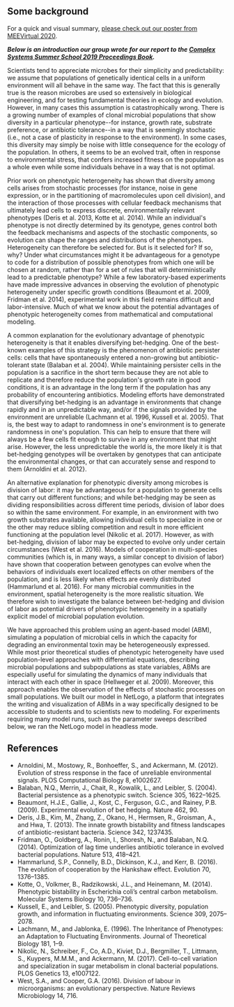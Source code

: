 ## Some background
For a quick and visual summary, [please check out our poster from MEEVirtual 2020](https://ritwikavps.github.io/pheno-evo.github.io/images/MEEvirtual_poster_2020.png).

***Below is an introduction our group wrote for our report to the [Complex Systems Summer School 2019 Proceedings Book](https://santafe.edu/engage/learn/resources/2019-csss-proceedings).***

Scientists tend to appreciate microbes for their simplicity and predictability: we assume that populations of genetically identical cells in a uniform environment will all behave in the same way. The fact that this is generally true is the reason microbes are used so extensively in biological engineering, and for testing fundamental theories in ecology and evolution. However, in many cases this assumption is catastrophically wrong. There is a growing number of examples of clonal microbial populations that show diversity in a particular phenotype--for instance, growth rate, substrate preference, or antibiotic tolerance--in a way that is seemingly stochastic (i.e., not a case of plasticity in response to the environment). In some cases, this diversity may simply be noise with little consequence for the ecology of the population. In others, it seems to be an evolved trait, often in response to environmental stress, that confers increased fitness on the population as a whole even while some individuals behave in a way that is not optimal.

Prior work on phenotypic heterogeneity has shown that diversity among cells arises from stochastic processes (for instance, noise in gene expression, or in the partitioning of macromolecules upon cell division), and the interaction of those processes with cellular feedback mechanisms that ultimately lead cells to express discrete, environmentally relevant phenotypes (Deris et al. 2013, Kotte et al. 2014). While an individual's phenotype is not directly determined by its genotype, genes control both the feedback mechanisms and aspects of the stochastic components, so evolution can shape the ranges and distributions of the phenotypes. Heterogeneity can therefore be selected for. But is it selected for? If so, why? Under what circumstances might it be advantageous for a genotype to code for a distribution of possible phenotypes from which one will be chosen at random, rather than for a set of rules that will deterministically lead to a predictable phenotype? While a few laboratory-based experiments have made impressive advances in observing the evolution of phenotypic heterogeneity under specific growth conditions (Beaumont et al. 2009, Fridman et al. 2014), experimental work in this field remains difficult and labor-intensive. Much of what we know about the potential advantages of phenotypic heterogeneity comes from mathematical and computational modeling.

A common explanation for the evolutionary advantage of phenotypic heterogeneity is that it enables diversifying bet-hedging. One of the best-known examples of this strategy is the phenomenon of antibiotic persister cells: cells that have spontaneously entered a non-growing but antibiotic-tolerant state (Balaban et al. 2004). While maintaining persister cells in the population is a sacrifice in the short term because they are not able to replicate and therefore reduce the population's growth rate in good conditions, it is an advantage in the long term if the population has any probability of encountering antibiotics. Modeling efforts have demonstrated that diversifying bet-hedging is an advantage in environments that change rapidly and in an unpredictable way, and/or if the signals provided by the environment are unreliable (Lachmann et al. 1996, Kussell et al. 2005). That is, the best way to adapt to randomness in one's environment is to generate randomness in one's population. This can help to ensure that there will always be a few cells fit enough to survive in any environment that might arise. However, the less unpredictable the world is, the more likely it is that bet-hedging genotypes will be overtaken by genotypes that can anticipate the environmental changes, or that can accurately sense and respond to them (Arnoldini et al. 2012}.  

An alternative explanation for phenotypic diversity among microbes is division of labor: it may be advantageous for a population to generate cells that carry out different functions; and while bet-hedging may be seen as dividing responsibilities across different time periods, division of labor does so within the same environment. For example, in an environment with two growth substrates available, allowing individual cells to specialize in one or the other may reduce sibling competition and result in more efficient functioning at the population level (Nikolic et al. 2017). However, as with bet-hedging, division of labor may be expected to evolve only under certain circumstances (West et al. 2016). Models of cooperation in multi-species communities (which is, in many ways, a similar concept to division of labor) have shown that cooperation between genotypes can evolve when the behaviors of individuals exert localized effects on other members of the population, and is less likely when effects are evenly distributed (Hammarlund et al. 2016). For many microbial communities in the environment, spatial heterogeneity is the more realistic situation. We therefore wish to investigate the balance between bet-hedging and division of labor as potential drivers of phenotypic heterogeneity in a spatially explicit model of microbial population evolution.

We have approached this problem using an agent-based model (ABM), simulating a population of microbial cells in which the capacity for degrading an environmental toxin may be heterogeneously expressed. While most prior theoretical studies of phenotypic heterogeneity have used population-level approaches with differential equations, describing microbial populations and subpopulations as state variables, ABMs are especially useful for simulating the dynamics of many individuals that interact with each other in space (Hellweger et al. 2009). Moreover, this approach enables the observation of the effects of stochastic processes on small populations. We built our model in NetLogo, a platform that integrates the writing and visualization of ABMs in a way specifically designed to be accessible to students and to scientists new to modeling. For experiments requiring many model runs, such as the parameter sweeps described below, we ran the NetLogo model in headless mode. 

## References 
* Arnoldini, M., Mostowy, R., Bonhoeffer, S., and Ackermann, M. (2012). Evolution of stress response in the face of unreliable environmental signals. PLOS Computational Biology 8, e1002627.
* Balaban, N.Q., Merrin, J., Chait, R., Kowalik, L., and Leibler, S. (2004). Bacterial persistence as a phenotypic switch. Science 305, 1622–1625.
* Beaumont, H.J.E., Gallie, J., Kost, C., Ferguson, G.C., and Rainey, P.B. (2009). Experimental evolution of bet hedging. Nature 462, 90.
* Deris, J.B., Kim, M., Zhang, Z., Okano, H., Hermsen, R., Groisman, A., and Hwa, T. (2013). The innate growth bistability and fitness landscapes of antibiotic-resistant bacteria. Science 342, 1237435.
* Fridman, O., Goldberg, A., Ronin, I., Shoresh, N., and Balaban, N.Q. (2014). Optimization of lag time underlies antibiotic tolerance in evolved bacterial populations. Nature 513, 418–421.
* Hammarlund, S.P., Connelly, B.D., Dickinson, K.J., and Kerr, B. (2016). The evolution of cooperation by the Hankshaw effect. Evolution 70, 1376–1385.
* Kotte, O., Volkmer, B., Radzikowski, J.L., and Heinemann, M. (2014). Phenotypic bistability in Escherichia coli’s central carbon metabolism. Molecular Systems Biology 10, 736–736.
* Kussell, E., and Leibler, S. (2005). Phenotypic diversity, population growth, and information in fluctuating environments. Science 309, 2075–2078.
* Lachmann, M., and Jablonka, E. (1996). The Inheritance of Phenotypes: an Adaptation to Fluctuating Environments. Journal of Theoretical Biology 181, 1–9.
* Nikolic, N., Schreiber, F., Co, A.D., Kiviet, D.J., Bergmiller, T., Littmann, S., Kuypers, M.M.M., and Ackermann, M. (2017). Cell-to-cell variation and specialization in sugar metabolism in clonal bacterial populations. PLOS Genetics 13, e1007122.
* West, S.A., and Cooper, G.A. (2016). Division of labour in microorganisms: an evolutionary perspective. Nature Reviews Microbiology 14, 716.
